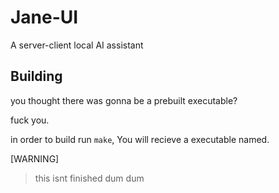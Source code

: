 # Jane-UI
A server-client local AI assistant    
## Building


you thought there was gonna be a prebuilt executable? 


fuck you.


in order to build run ```make```, You will recieve a executable named.

[WARNING]
> this isnt finished dum dum
